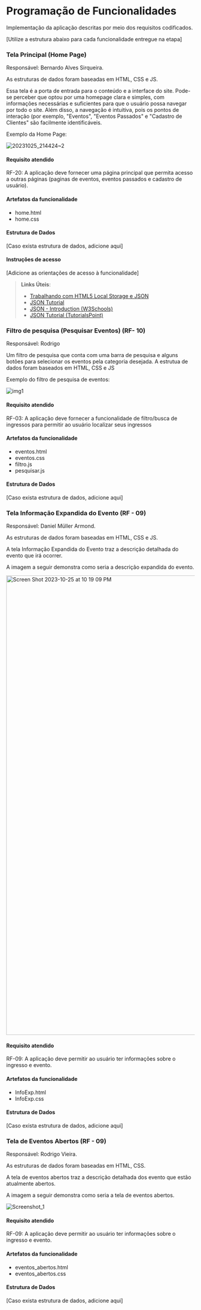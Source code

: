 # Programação de Funcionalidades

Implementação da aplicação descritas por meio dos requisitos codificados. 

[Utilize a estrutura abaixo para cada funcionalidade entregue na etapa]

### Tela Principal (Home Page)

Responsável: Bernardo Alves Sirqueira.

As estruturas de dados foram baseadas em HTML, CSS e JS.

Essa tela é a porta de entrada para o conteúdo e a interface do site. Pode-se perceber que optou por uma homepage clara e simples, com informações necessárias e suficientes para que o usuário possa navegar por todo o site. Além disso, a navegação é intuitiva, pois os pontos de interação (por exemplo, "Eventos", "Eventos Passados" e "Cadastro de Clientes" são facilmente identificáveis.



Exemplo da Home Page:


![20231025_214424~2](https://github.com/ICEI-PUC-Minas-PMV-ADS/pmv-ads-2023-2-e1-proj-web-t11-pmv-ads-2023-2-e1-proj-vendaingressos/assets/145730279/97233da7-bfcd-4bf3-941b-a6f03921b768)



#### Requisito atendido

RF-20: A aplicação deve fornecer uma página principal que permita acesso a outras páginas (paginas de eventos, eventos passados e cadastro de usuário).


#### Artefatos da funcionalidade

- home.html
- home.css

#### Estrutura de Dados

[Caso exista estrutura de dados, adicione aqui]


#### Instruções de acesso

[Adicione as orientações de acesso à funcionalidade]


> **Links Úteis**:
> - [Trabalhando com HTML5 Local Storage e JSON](https://www.devmedia.com.br/trabalhando-com-html5-local-storage-e-json/29045)
> - [JSON Tutorial](https://www.w3resource.com/JSON)
> - [JSON - Introduction (W3Schools)](https://www.w3schools.com/js/js_json_intro.asp)
> - [JSON Tutorial (TutorialsPoint)](https://www.tutorialspoint.com/json/index.htm)


### Filtro de pesquisa (Pesquisar Eventos)  (RF- 10)
Responsável: Rodrigo

Um filtro de pesquisa que conta com uma barra de pesquisa e alguns botões para selecionar os eventos pela categoria desejada. A estrutua de dados foram baseados em HTML, CSS e JS

Exemplo do filtro de pesquisa de eventos:

![img1](https://github.com/ICEI-PUC-Minas-PMV-ADS/pmv-ads-2023-2-e1-proj-web-t11-pmv-ads-2023-2-e1-proj-vendaingressos/assets/83097575/5010456a-5b39-4786-81a4-6d629fcac05c)

#### Requisito atendido

RF-03: A aplicação deve fornecer a funcionalidade de filtro/busca de ingressos para permitir ao usuário localizar seus ingressos


#### Artefatos da funcionalidade

- eventos.html
- eventos.css
- filtro.js
- pesquisar.js

#### Estrutura de Dados

[Caso exista estrutura de dados, adicione aqui]

### Tela Informação Expandida do Evento (RF - 09)

Responsável: Daniel Müller Armond.

As estruturas de dados foram baseadas em HTML, CSS e JS.

A tela Informação Expandida do Evento traz a descrição detalhada do evento que irá ocorrer.

A imagem a seguir demonstra como seria a descrição expandida do evento.

<img width="1229" alt="Screen Shot 2023-10-25 at 10 19 09 PM" src="https://github.com/ICEI-PUC-Minas-PMV-ADS/pmv-ads-2023-2-e1-proj-web-t11-pmv-ads-2023-2-e1-proj-vendaingressos/assets/145787867/a29880f9-899d-4435-9086-6334accf5039">

#### Requisito atendido

RF-09: A aplicação deve permitir ao usuário ter informações sobre o ingresso e evento.

#### Artefatos da funcionalidade

- InfoExp.html
- InfoExp.css

#### Estrutura de Dados

[Caso exista estrutura de dados, adicione aqui]

### Tela de Eventos Abertos (RF - 09)

Responsável: Rodrigo Vieira.

As estruturas de dados foram baseadas em HTML, CSS.

A tela de eventos abertos traz a descrição detalhada dos evento que estão atualmente abertos.

A imagem a seguir demonstra como seria a tela de eventos abertos.

![Screenshot_1](https://github.com/ICEI-PUC-Minas-PMV-ADS/pmv-ads-2023-2-e1-proj-web-t11-pmv-ads-2023-2-e1-proj-vendaingressos/assets/83097575/3304240f-e7e9-472e-8a5d-ecf935fdc42f)

#### Requisito atendido

RF-09: A aplicação deve permitir ao usuário ter informações sobre o ingresso e evento.

#### Artefatos da funcionalidade

- eventos_abertos.html
- eventos_abertos.css

#### Estrutura de Dados

[Caso exista estrutura de dados, adicione aqui]

